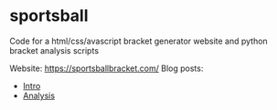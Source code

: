 # sportsball
Code for a html/css/avascript bracket generator website and python bracket analysis scripts

Website: https://sportsballbracket.com/
Blog posts:
* [Intro](https://medium.com/@benlahner/the-sportsball-bracket-generator-a-competitive-march-madness-bracket-generator-for-non-competitive-611d3ce5fd28)
* [Analysis](https://medium.com/@benlahner/18-million-brackets-later-here-are-the-best-and-worst-ways-to-fill-out-your-march-madness-c41db4920a8c)
